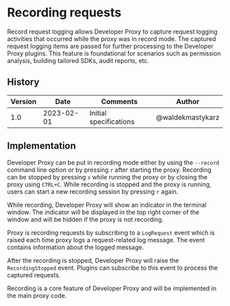 # Recording requests

Record request logging allows Developer Proxy to capture request logging activities that occurred while the proxy was in record mode. The captured request logging items are passed for further processing to the Developer Proxy plugins. This feature is foundational for scenarios such as permission analysis, building tailored SDKs, audit reports, etc.

## History

| Version | Date | Comments | Author |
| ------- | ---- | -------- | ------ |
| 1.0 | 2023-02-01 | Initial specifications | @waldekmastykarz |

## Implementation

Developer Proxy can be put in recording mode either by using the `--record` command line option or by pressing `r` after starting the proxy. Recording can be stopped by pressing `s` while running the proxy or by closing the proxy using `CTRL+C`. While recording is stopped and the proxy is running, users can start a new recording session by pressing `r` again.

While recording, Developer Proxy will show an indicator in the terminal window. The indicator will be displayed in the top right corner of the window and will be hidden if the proxy is not recording.

Proxy is recording requests by subscribing to a `LogRequest` event which is raised each time proxy logs a request-related log message. The event contains information about the logged message.

After the recording is stopped, Developer Proxy will raise the `RecordingStopped` event. Plugins can subscribe to this event to process the captured requests.

Recording is a core feature of Developer Proxy and will be implemented in the main proxy code.
